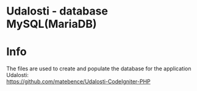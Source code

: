 # Udalosti - database MySQL(MariaDB)

# Info

The files are used to create and populate the database for the application Udalosti:<br />
https://github.com/matebence/Udalosti-CodeIgniter-PHP<br />

